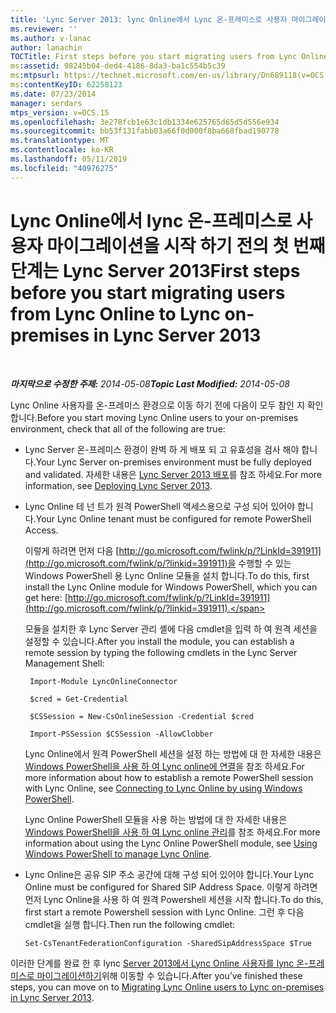 ```yaml
---
title: 'Lync Server 2013: lync Online에서 Lync 온-프레미스로 사용자 마이그레이션을 시작 하기 전의 첫 번째 단계'
ms.reviewer: ''
ms.author: v-lanac
author: lanachin
TOCTitle: First steps before you start migrating users from Lync Online to Lync on-premises
ms:assetid: 98245b04-ded4-4186-8da3-ba1c554b5c39
ms:mtpsurl: https://technet.microsoft.com/en-us/library/Dn689118(v=OCS.15)
ms:contentKeyID: 62258123
ms.date: 07/23/2014
manager: serdars
mtps_version: v=OCS.15
ms.openlocfilehash: 3e278fcb1e63c1db1334e625765d65d5d556e934
ms.sourcegitcommit: bb53f131fabb03a66f0d000f8ba668fbad190778
ms.translationtype: MT
ms.contentlocale: ko-KR
ms.lasthandoff: 05/11/2019
ms.locfileid: "40976275"
---
```

<div data-xmlns="http://www.w3.org/1999/xhtml">

<div class="topic" data-xmlns="http://www.w3.org/1999/xhtml" data-msxsl="urn:schemas-microsoft-com:xslt" data-cs="http://msdn.microsoft.com/en-us/">

<div data-asp="http://msdn2.microsoft.com/asp">

# <a name="first-steps-before-you-start-migrating-users-from-lync-online-to-lync-on-premises-in-lync-server-2013"></a><span data-ttu-id="f004c-102">Lync Online에서 lync 온-프레미스로 사용자 마이그레이션을 시작 하기 전의 첫 번째 단계는 Lync Server 2013</span><span class="sxs-lookup"><span data-stu-id="f004c-102">First steps before you start migrating users from Lync Online to Lync on-premises in Lync Server 2013</span></span>

</div>

<div id="mainSection">

<div id="mainBody">

<span> </span>

<span data-ttu-id="f004c-103">_**마지막으로 수정한 주제:** 2014-05-08_</span><span class="sxs-lookup"><span data-stu-id="f004c-103">_**Topic Last Modified:** 2014-05-08_</span></span>

<span data-ttu-id="f004c-104">Lync Online 사용자를 온-프레미스 환경으로 이동 하기 전에 다음이 모두 참인 지 확인 합니다.</span><span class="sxs-lookup"><span data-stu-id="f004c-104">Before you start moving Lync Online users to your on-premises environment, check that all of the following are true:</span></span>

  - <span data-ttu-id="f004c-105">Lync Server 온-프레미스 환경이 완벽 하 게 배포 되 고 유효성을 검사 해야 합니다.</span><span class="sxs-lookup"><span data-stu-id="f004c-105">Your Lync Server on-premises environment must be fully deployed and validated.</span></span> <span data-ttu-id="f004c-106">자세한 내용은 [Lync Server 2013 배포](lync-server-2013-deploying-lync-server.md)를 참조 하세요.</span><span class="sxs-lookup"><span data-stu-id="f004c-106">For more information, see [Deploying Lync Server 2013](lync-server-2013-deploying-lync-server.md).</span></span>

  - <span data-ttu-id="f004c-107">Lync Online 테 넌 트가 원격 PowerShell 액세스용으로 구성 되어 있어야 합니다.</span><span class="sxs-lookup"><span data-stu-id="f004c-107">Your Lync Online tenant must be configured for remote PowerShell Access.</span></span>
    
    <span data-ttu-id="f004c-108">이렇게 하려면 먼저 다음 [http://go.microsoft.com/fwlink/p/?LinkId=391911](http://go.microsoft.com/fwlink/p/?linkid=391911)을 수행할 수 있는 Windows PowerShell 용 Lync Online 모듈을 설치 합니다.</span><span class="sxs-lookup"><span data-stu-id="f004c-108">To do this, first install the Lync Online module for Windows PowerShell, which you can get here: [http://go.microsoft.com/fwlink/p/?LinkId=391911](http://go.microsoft.com/fwlink/p/?linkid=391911).</span></span>
    
    <span data-ttu-id="f004c-109">모듈을 설치한 후 Lync Server 관리 셸에 다음 cmdlet을 입력 하 여 원격 세션을 설정할 수 있습니다.</span><span class="sxs-lookup"><span data-stu-id="f004c-109">After you install the module, you can establish a remote session by typing the following cmdlets in the Lync Server Management Shell:</span></span>
    
       ```
        Import-Module LyncOnlineConnector
       ```  
    
       ```
        $cred = Get-Credential
       ``` 
    
       ```
        $CSSession = New-CsOnlineSession -Credential $cred
       ```
    
       ```
        Import-PSSession $CSSession -AllowClobber
       ```
    
    <span data-ttu-id="f004c-110">Lync Online에서 원격 PowerShell 세션을 설정 하는 방법에 대 한 자세한 내용은 [Windows PowerShell을 사용 하 여 Lync online에 연결](https://docs.microsoft.com/SkypeForBusiness/set-up-your-computer-for-windows-powershell/set-up-your-computer-for-windows-powershell)을 참조 하세요.</span><span class="sxs-lookup"><span data-stu-id="f004c-110">For more information about how to establish a remote PowerShell session with Lync Online, see [Connecting to Lync Online by using Windows PowerShell](https://docs.microsoft.com/SkypeForBusiness/set-up-your-computer-for-windows-powershell/set-up-your-computer-for-windows-powershell).</span></span>
  
    <span data-ttu-id="f004c-111">Lync Online PowerShell 모듈을 사용 하는 방법에 대 한 자세한 내용은 [Windows PowerShell을 사용 하 여 Lync online 관리](https://docs.microsoft.com/SkypeForBusiness/set-up-your-computer-for-windows-powershell/set-up-your-computer-for-windows-powershell)를 참조 하세요.</span><span class="sxs-lookup"><span data-stu-id="f004c-111">For more information about using the Lync Online PowerShell module, see [Using Windows PowerShell to manage Lync Online](https://docs.microsoft.com/SkypeForBusiness/set-up-your-computer-for-windows-powershell/set-up-your-computer-for-windows-powershell).</span></span>

  - <span data-ttu-id="f004c-112">Lync Online은 공유 SIP 주소 공간에 대해 구성 되어 있어야 합니다.</span><span class="sxs-lookup"><span data-stu-id="f004c-112">Your Lync Online must be configured for Shared SIP Address Space.</span></span> <span data-ttu-id="f004c-113">이렇게 하려면 먼저 Lync Online을 사용 하 여 원격 Powershell 세션을 시작 합니다.</span><span class="sxs-lookup"><span data-stu-id="f004c-113">To do this, first start a remote Powershell session with Lync Online.</span></span> <span data-ttu-id="f004c-114">그런 후 다음 cmdlet을 실행 합니다.</span><span class="sxs-lookup"><span data-stu-id="f004c-114">Then run the following cmdlet:</span></span>
    
        Set-CsTenantFederationConfiguration -SharedSipAddressSpace $True

<span data-ttu-id="f004c-115">이러한 단계를 완료 한 후 lync [Server 2013에서 Lync Online 사용자를 lync 온-프레미스로 마이그레이션하기](lync-server-2013-migrating-lync-online-users-to-lync-on-premises.md)위해 이동할 수 있습니다.</span><span class="sxs-lookup"><span data-stu-id="f004c-115">After you’ve finished these steps, you can move on to [Migrating Lync Online users to Lync on-premises in Lync Server 2013](lync-server-2013-migrating-lync-online-users-to-lync-on-premises.md).</span></span>

</div>

<span> </span>

</div>

</div>

</div>

